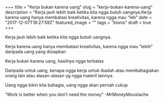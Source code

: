 +++
title = "Kerja bukan karena uang"
slug = "kerja-bukan-karena-uang"
description = "Kerja jauh lebih baik ketika kita ngga butuh uangnya.Kerja karena uang hanya membatasi kreativitas, karena ngga mau “leb"
date = "2017-12-07T18:27:59Z"
featured_image = ""
tags = "bisnis"
draft = true
+++ 
 
Kerja jauh lebih baik ketika kita ngga butuh uangnya.

Kerja karena uang hanya membatasi kreativitas, karena ngga mau “lebih” daripada uang yang disiapkan
 
Kerja bukan karena uang, hasilnya ngga terbatas
 
Daripada untuk uang, kenapa ngga kerja untuk ibadah atau membahagiakan orang lain atau alasan-alasan yg ngga materil lainnya.

Uang ngga bikin kita bahagia, uang ngga akan pernah cukup

“Work is better when you don’t need the money” -MrMoneyMoustache